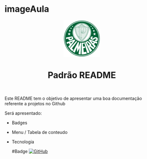 # imageAula

<p width="100%" align="center">
  <img src="/image/melhorFotoDoMundo.png" width="120dp"></img>  
</p>

<h1 align="center">Padrão README</h1>
<br>
<p>Este README tem o objetivo de apresentar uma boa documentação referente a projetos no Github</p>

Será apresentado:

- Badges
- Menu / Tabela de conteudo
- Tecnologia

  #Badge
  [![GitHub](https://img.shields.io/badge/--181717?logo=github&logoColor=ffffff)](https://github.com/)
